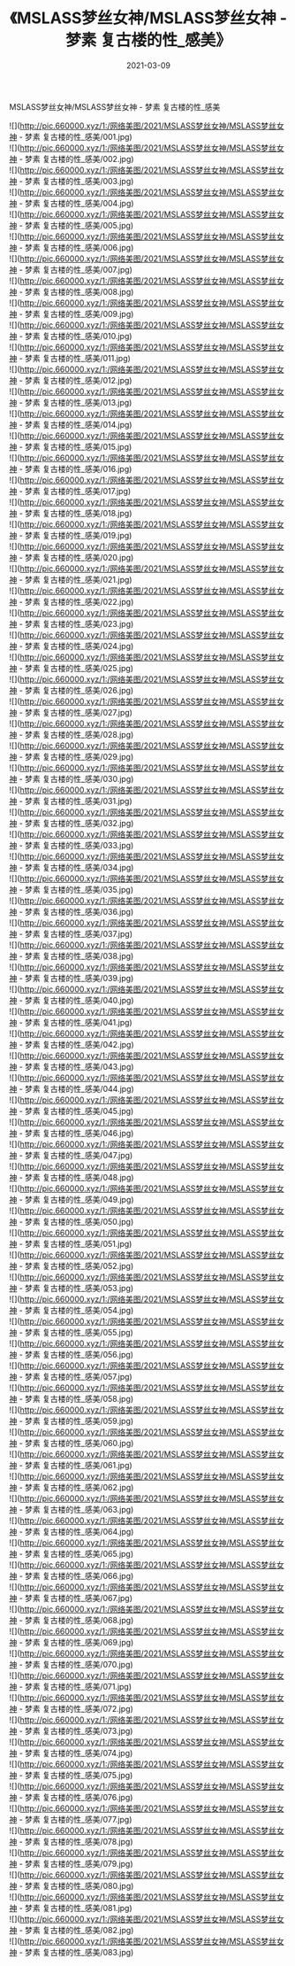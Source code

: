 ﻿---
layout: post
title:  《MSLASS梦丝女神/MSLASS梦丝女神 - 梦素 复古楼的性_感美》
date:   2021-03-09
img: http://pic.660000.xyz/1:/网络美图/2021/MSLASS梦丝女神/MSLASS梦丝女神 - 梦素 复古楼的性_感美/000.jpg
categories: [美女, 清纯, 唯美]
---

MSLASS梦丝女神/MSLASS梦丝女神 - 梦素 复古楼的性_感美

 ![](http://pic.660000.xyz/1:/网络美图/2021/MSLASS梦丝女神/MSLASS梦丝女神 - 梦素 复古楼的性_感美/001.jpg) <br>![](http://pic.660000.xyz/1:/网络美图/2021/MSLASS梦丝女神/MSLASS梦丝女神 - 梦素 复古楼的性_感美/002.jpg) <br>![](http://pic.660000.xyz/1:/网络美图/2021/MSLASS梦丝女神/MSLASS梦丝女神 - 梦素 复古楼的性_感美/003.jpg) <br>![](http://pic.660000.xyz/1:/网络美图/2021/MSLASS梦丝女神/MSLASS梦丝女神 - 梦素 复古楼的性_感美/004.jpg) <br>![](http://pic.660000.xyz/1:/网络美图/2021/MSLASS梦丝女神/MSLASS梦丝女神 - 梦素 复古楼的性_感美/005.jpg) <br>![](http://pic.660000.xyz/1:/网络美图/2021/MSLASS梦丝女神/MSLASS梦丝女神 - 梦素 复古楼的性_感美/006.jpg) <br>![](http://pic.660000.xyz/1:/网络美图/2021/MSLASS梦丝女神/MSLASS梦丝女神 - 梦素 复古楼的性_感美/007.jpg) <br>![](http://pic.660000.xyz/1:/网络美图/2021/MSLASS梦丝女神/MSLASS梦丝女神 - 梦素 复古楼的性_感美/008.jpg) <br>![](http://pic.660000.xyz/1:/网络美图/2021/MSLASS梦丝女神/MSLASS梦丝女神 - 梦素 复古楼的性_感美/009.jpg) <br>![](http://pic.660000.xyz/1:/网络美图/2021/MSLASS梦丝女神/MSLASS梦丝女神 - 梦素 复古楼的性_感美/010.jpg) <br>![](http://pic.660000.xyz/1:/网络美图/2021/MSLASS梦丝女神/MSLASS梦丝女神 - 梦素 复古楼的性_感美/011.jpg) <br>![](http://pic.660000.xyz/1:/网络美图/2021/MSLASS梦丝女神/MSLASS梦丝女神 - 梦素 复古楼的性_感美/012.jpg) <br>![](http://pic.660000.xyz/1:/网络美图/2021/MSLASS梦丝女神/MSLASS梦丝女神 - 梦素 复古楼的性_感美/013.jpg) <br>![](http://pic.660000.xyz/1:/网络美图/2021/MSLASS梦丝女神/MSLASS梦丝女神 - 梦素 复古楼的性_感美/014.jpg) <br>![](http://pic.660000.xyz/1:/网络美图/2021/MSLASS梦丝女神/MSLASS梦丝女神 - 梦素 复古楼的性_感美/015.jpg) <br>![](http://pic.660000.xyz/1:/网络美图/2021/MSLASS梦丝女神/MSLASS梦丝女神 - 梦素 复古楼的性_感美/016.jpg) <br>![](http://pic.660000.xyz/1:/网络美图/2021/MSLASS梦丝女神/MSLASS梦丝女神 - 梦素 复古楼的性_感美/017.jpg) <br>![](http://pic.660000.xyz/1:/网络美图/2021/MSLASS梦丝女神/MSLASS梦丝女神 - 梦素 复古楼的性_感美/018.jpg) <br>![](http://pic.660000.xyz/1:/网络美图/2021/MSLASS梦丝女神/MSLASS梦丝女神 - 梦素 复古楼的性_感美/019.jpg) <br>![](http://pic.660000.xyz/1:/网络美图/2021/MSLASS梦丝女神/MSLASS梦丝女神 - 梦素 复古楼的性_感美/020.jpg) <br>![](http://pic.660000.xyz/1:/网络美图/2021/MSLASS梦丝女神/MSLASS梦丝女神 - 梦素 复古楼的性_感美/021.jpg) <br>![](http://pic.660000.xyz/1:/网络美图/2021/MSLASS梦丝女神/MSLASS梦丝女神 - 梦素 复古楼的性_感美/022.jpg) <br>![](http://pic.660000.xyz/1:/网络美图/2021/MSLASS梦丝女神/MSLASS梦丝女神 - 梦素 复古楼的性_感美/023.jpg) <br>![](http://pic.660000.xyz/1:/网络美图/2021/MSLASS梦丝女神/MSLASS梦丝女神 - 梦素 复古楼的性_感美/024.jpg) <br>![](http://pic.660000.xyz/1:/网络美图/2021/MSLASS梦丝女神/MSLASS梦丝女神 - 梦素 复古楼的性_感美/025.jpg) <br>![](http://pic.660000.xyz/1:/网络美图/2021/MSLASS梦丝女神/MSLASS梦丝女神 - 梦素 复古楼的性_感美/026.jpg) <br>![](http://pic.660000.xyz/1:/网络美图/2021/MSLASS梦丝女神/MSLASS梦丝女神 - 梦素 复古楼的性_感美/027.jpg) <br>![](http://pic.660000.xyz/1:/网络美图/2021/MSLASS梦丝女神/MSLASS梦丝女神 - 梦素 复古楼的性_感美/028.jpg) <br>![](http://pic.660000.xyz/1:/网络美图/2021/MSLASS梦丝女神/MSLASS梦丝女神 - 梦素 复古楼的性_感美/029.jpg) <br>![](http://pic.660000.xyz/1:/网络美图/2021/MSLASS梦丝女神/MSLASS梦丝女神 - 梦素 复古楼的性_感美/030.jpg) <br>![](http://pic.660000.xyz/1:/网络美图/2021/MSLASS梦丝女神/MSLASS梦丝女神 - 梦素 复古楼的性_感美/031.jpg) <br>![](http://pic.660000.xyz/1:/网络美图/2021/MSLASS梦丝女神/MSLASS梦丝女神 - 梦素 复古楼的性_感美/032.jpg) <br>![](http://pic.660000.xyz/1:/网络美图/2021/MSLASS梦丝女神/MSLASS梦丝女神 - 梦素 复古楼的性_感美/033.jpg) <br>![](http://pic.660000.xyz/1:/网络美图/2021/MSLASS梦丝女神/MSLASS梦丝女神 - 梦素 复古楼的性_感美/034.jpg) <br>![](http://pic.660000.xyz/1:/网络美图/2021/MSLASS梦丝女神/MSLASS梦丝女神 - 梦素 复古楼的性_感美/035.jpg) <br>![](http://pic.660000.xyz/1:/网络美图/2021/MSLASS梦丝女神/MSLASS梦丝女神 - 梦素 复古楼的性_感美/036.jpg) <br>![](http://pic.660000.xyz/1:/网络美图/2021/MSLASS梦丝女神/MSLASS梦丝女神 - 梦素 复古楼的性_感美/037.jpg) <br>![](http://pic.660000.xyz/1:/网络美图/2021/MSLASS梦丝女神/MSLASS梦丝女神 - 梦素 复古楼的性_感美/038.jpg) <br>![](http://pic.660000.xyz/1:/网络美图/2021/MSLASS梦丝女神/MSLASS梦丝女神 - 梦素 复古楼的性_感美/039.jpg) <br>![](http://pic.660000.xyz/1:/网络美图/2021/MSLASS梦丝女神/MSLASS梦丝女神 - 梦素 复古楼的性_感美/040.jpg) <br>![](http://pic.660000.xyz/1:/网络美图/2021/MSLASS梦丝女神/MSLASS梦丝女神 - 梦素 复古楼的性_感美/041.jpg) <br>![](http://pic.660000.xyz/1:/网络美图/2021/MSLASS梦丝女神/MSLASS梦丝女神 - 梦素 复古楼的性_感美/042.jpg) <br>![](http://pic.660000.xyz/1:/网络美图/2021/MSLASS梦丝女神/MSLASS梦丝女神 - 梦素 复古楼的性_感美/043.jpg) <br>![](http://pic.660000.xyz/1:/网络美图/2021/MSLASS梦丝女神/MSLASS梦丝女神 - 梦素 复古楼的性_感美/044.jpg) <br>![](http://pic.660000.xyz/1:/网络美图/2021/MSLASS梦丝女神/MSLASS梦丝女神 - 梦素 复古楼的性_感美/045.jpg) <br>![](http://pic.660000.xyz/1:/网络美图/2021/MSLASS梦丝女神/MSLASS梦丝女神 - 梦素 复古楼的性_感美/046.jpg) <br>![](http://pic.660000.xyz/1:/网络美图/2021/MSLASS梦丝女神/MSLASS梦丝女神 - 梦素 复古楼的性_感美/047.jpg) <br>![](http://pic.660000.xyz/1:/网络美图/2021/MSLASS梦丝女神/MSLASS梦丝女神 - 梦素 复古楼的性_感美/048.jpg) <br>![](http://pic.660000.xyz/1:/网络美图/2021/MSLASS梦丝女神/MSLASS梦丝女神 - 梦素 复古楼的性_感美/049.jpg) <br>![](http://pic.660000.xyz/1:/网络美图/2021/MSLASS梦丝女神/MSLASS梦丝女神 - 梦素 复古楼的性_感美/050.jpg) <br>![](http://pic.660000.xyz/1:/网络美图/2021/MSLASS梦丝女神/MSLASS梦丝女神 - 梦素 复古楼的性_感美/051.jpg) <br>![](http://pic.660000.xyz/1:/网络美图/2021/MSLASS梦丝女神/MSLASS梦丝女神 - 梦素 复古楼的性_感美/052.jpg) <br>![](http://pic.660000.xyz/1:/网络美图/2021/MSLASS梦丝女神/MSLASS梦丝女神 - 梦素 复古楼的性_感美/053.jpg) <br>![](http://pic.660000.xyz/1:/网络美图/2021/MSLASS梦丝女神/MSLASS梦丝女神 - 梦素 复古楼的性_感美/054.jpg) <br>![](http://pic.660000.xyz/1:/网络美图/2021/MSLASS梦丝女神/MSLASS梦丝女神 - 梦素 复古楼的性_感美/055.jpg) <br>![](http://pic.660000.xyz/1:/网络美图/2021/MSLASS梦丝女神/MSLASS梦丝女神 - 梦素 复古楼的性_感美/056.jpg) <br>![](http://pic.660000.xyz/1:/网络美图/2021/MSLASS梦丝女神/MSLASS梦丝女神 - 梦素 复古楼的性_感美/057.jpg) <br>![](http://pic.660000.xyz/1:/网络美图/2021/MSLASS梦丝女神/MSLASS梦丝女神 - 梦素 复古楼的性_感美/058.jpg) <br>![](http://pic.660000.xyz/1:/网络美图/2021/MSLASS梦丝女神/MSLASS梦丝女神 - 梦素 复古楼的性_感美/059.jpg) <br>![](http://pic.660000.xyz/1:/网络美图/2021/MSLASS梦丝女神/MSLASS梦丝女神 - 梦素 复古楼的性_感美/060.jpg) <br>![](http://pic.660000.xyz/1:/网络美图/2021/MSLASS梦丝女神/MSLASS梦丝女神 - 梦素 复古楼的性_感美/061.jpg) <br>![](http://pic.660000.xyz/1:/网络美图/2021/MSLASS梦丝女神/MSLASS梦丝女神 - 梦素 复古楼的性_感美/062.jpg) <br>![](http://pic.660000.xyz/1:/网络美图/2021/MSLASS梦丝女神/MSLASS梦丝女神 - 梦素 复古楼的性_感美/063.jpg) <br>![](http://pic.660000.xyz/1:/网络美图/2021/MSLASS梦丝女神/MSLASS梦丝女神 - 梦素 复古楼的性_感美/064.jpg) <br>![](http://pic.660000.xyz/1:/网络美图/2021/MSLASS梦丝女神/MSLASS梦丝女神 - 梦素 复古楼的性_感美/065.jpg) <br>![](http://pic.660000.xyz/1:/网络美图/2021/MSLASS梦丝女神/MSLASS梦丝女神 - 梦素 复古楼的性_感美/066.jpg) <br>![](http://pic.660000.xyz/1:/网络美图/2021/MSLASS梦丝女神/MSLASS梦丝女神 - 梦素 复古楼的性_感美/067.jpg) <br>![](http://pic.660000.xyz/1:/网络美图/2021/MSLASS梦丝女神/MSLASS梦丝女神 - 梦素 复古楼的性_感美/068.jpg) <br>![](http://pic.660000.xyz/1:/网络美图/2021/MSLASS梦丝女神/MSLASS梦丝女神 - 梦素 复古楼的性_感美/069.jpg) <br>![](http://pic.660000.xyz/1:/网络美图/2021/MSLASS梦丝女神/MSLASS梦丝女神 - 梦素 复古楼的性_感美/070.jpg) <br>![](http://pic.660000.xyz/1:/网络美图/2021/MSLASS梦丝女神/MSLASS梦丝女神 - 梦素 复古楼的性_感美/071.jpg) <br>![](http://pic.660000.xyz/1:/网络美图/2021/MSLASS梦丝女神/MSLASS梦丝女神 - 梦素 复古楼的性_感美/072.jpg) <br>![](http://pic.660000.xyz/1:/网络美图/2021/MSLASS梦丝女神/MSLASS梦丝女神 - 梦素 复古楼的性_感美/073.jpg) <br>![](http://pic.660000.xyz/1:/网络美图/2021/MSLASS梦丝女神/MSLASS梦丝女神 - 梦素 复古楼的性_感美/074.jpg) <br>![](http://pic.660000.xyz/1:/网络美图/2021/MSLASS梦丝女神/MSLASS梦丝女神 - 梦素 复古楼的性_感美/075.jpg) <br>![](http://pic.660000.xyz/1:/网络美图/2021/MSLASS梦丝女神/MSLASS梦丝女神 - 梦素 复古楼的性_感美/076.jpg) <br>![](http://pic.660000.xyz/1:/网络美图/2021/MSLASS梦丝女神/MSLASS梦丝女神 - 梦素 复古楼的性_感美/077.jpg) <br>![](http://pic.660000.xyz/1:/网络美图/2021/MSLASS梦丝女神/MSLASS梦丝女神 - 梦素 复古楼的性_感美/078.jpg) <br>![](http://pic.660000.xyz/1:/网络美图/2021/MSLASS梦丝女神/MSLASS梦丝女神 - 梦素 复古楼的性_感美/079.jpg) <br>![](http://pic.660000.xyz/1:/网络美图/2021/MSLASS梦丝女神/MSLASS梦丝女神 - 梦素 复古楼的性_感美/080.jpg) <br>![](http://pic.660000.xyz/1:/网络美图/2021/MSLASS梦丝女神/MSLASS梦丝女神 - 梦素 复古楼的性_感美/081.jpg) <br>![](http://pic.660000.xyz/1:/网络美图/2021/MSLASS梦丝女神/MSLASS梦丝女神 - 梦素 复古楼的性_感美/082.jpg) <br>![](http://pic.660000.xyz/1:/网络美图/2021/MSLASS梦丝女神/MSLASS梦丝女神 - 梦素 复古楼的性_感美/083.jpg) <br>